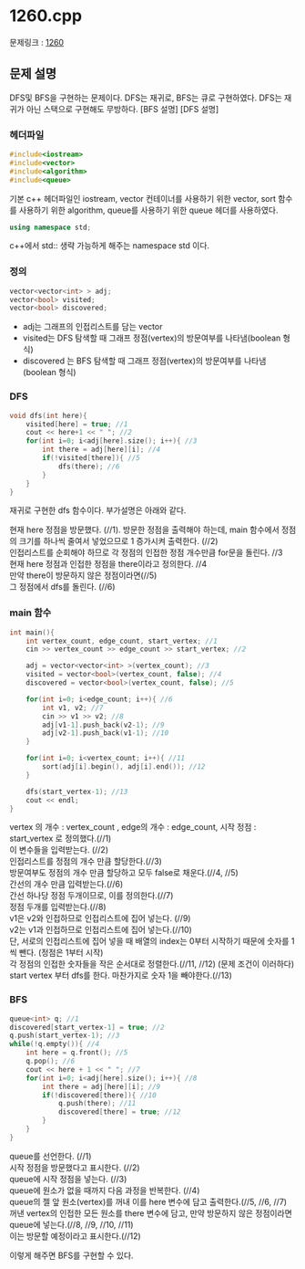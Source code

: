# 1260.cpp

문제링크 : [1260](https://solved.ac/class/3)

## 문제 설명
DFS및 BFS을 구현하는 문제이다. 
DFS는 재귀로, BFS는 큐로 구현하였다.
DFS는 재귀가 아닌 스택으로 구현해도 무방하다.
[BFS 설명] [DFS 설명]

### 헤더파일

```c++
#include<iostream>
#include<vector>
#include<algorithm>
#include<queue>
```

기본 c++ 헤더파일인 iostream, vector 컨테이너를 사용하기 위한 vector, sort 함수를 사용하기 위한 algorithm, queue를 사용하기 위한 queue 헤더를 사용하였다.

```c++
using namespace std;
```
c++에서 std:: 생략 가능하게 해주는 namespace std 이다.

### 정의

```c++
vector<vector<int> > adj;
vector<bool> visited;
vector<bool> discovered;
```
* adj는 그래프의 인접리스트를 담는 vector
* visited는 DFS 탐색할 때 그래프 정점(vertex)의 방문여부를 나타냄(boolean 형식)
* discovered 는 BFS 탐색할 때 그래프 정점(vertex)의 방문여부를 나타냄(boolean 형식)

### DFS

```c++
void dfs(int here){
    visited[here] = true; //1 
    cout << here+1 << " "; //2
    for(int i=0; i<adj[here].size(); i++){ //3
        int there = adj[here][i]; //4
        if(!visited[there]){ //5
            dfs(there); //6
        }
    }
}
```
재귀로 구현한 dfs 함수이다. 부가설명은 아래와 같다.  
  
현재 here 정점을 방문했다. (//1). 
방문한 정점을 출력해야 하는데, main 함수에서 정점의 크기를 하나씩 줄여서 넣었으므로 1 증가시켜 출력한다. (//2)  
인접리스트를 순회해야 하므로 각 정점의 인접한 정점 개수만큼 for문을 돌린다. //3  
현재 here 정점과 인접한 정점을 there이라고 정의한다. //4  
만약 there이 방문하지 않은 정점이라면(//5)  
그 정점에서 dfs를 돌린다. (//6)  

### main 함수

```c++
int main(){
    int vertex_count, edge_count, start_vertex; //1
    cin >> vertex_count >> edge_count >> start_vertex; //2

    adj = vector<vector<int> >(vertex_count); //3
    visited = vector<bool>(vertex_count, false); //4
    discovered = vector<bool>(vertex_count, false); //5

    for(int i=0; i<edge_count; i++){ //6
        int v1, v2; //7
        cin >> v1 >> v2; //8
        adj[v1-1].push_back(v2-1); //9
        adj[v2-1].push_back(v1-1); //10
    }

    for(int i=0; i<vertex_count; i++){ //11
        sort(adj[i].begin(), adj[i].end()); //12
    }

    dfs(start_vertex-1); //13
    cout << endl;
}
```

vertex 의 개수 : vertex_count , edge의 개수 : edge_count, 시작 정점 : start_vertex 로 정의했다.(//1)  
이 변수들을 입력받는다. (//2)  
인접리스트를 정점의 개수 만큼 할당한다.(//3)  
방문여부도 정점의 개수 만큼 할당하고 모두 false로 채운다.(//4, //5)  
간선의 개수 만큼 입력받는다.(//6)  
간선 하나당 정점 두개이므로, 이를 정의한다.(//7)  
정점 두개를 입력받는다.(//8)  
v1은 v2와 인접하므로 인접리스트에 집어 넣는다. (//9)  
v2는 v1과 인접하므로 인접리스트에 집어 넣는다.(//10)  
단, 서로의 인접리스트에 집어 넣을 때 배열의 index는 0부터 시작하기 때문에 숫자를 1씩 뺀다. (정점은 1부터 시작)  
각 정점의 인접한 숫자들을 작은 순서대로 정렬한다.(//11, //12) (문제 조건이 이러하다)  
start vertex 부터 dfs를 한다. 마찬가지로 숫자 1을 빼야한다.(//13)  

### BFS

```c++
queue<int> q; //1
discovered[start_vertex-1] = true; //2
q.push(start_vertex-1); //3
while(!q.empty()){ //4
	int here = q.front(); //5
	q.pop(); //6
	cout << here + 1 << " "; //7
	for(int i=0; i<adj[here].size(); i++){ //8
		int there = adj[here][i]; //9
		if(!discovered[there]){ //10
    		q.push(there); //11
		    discovered[there] = true; //12
		}
	}
}
```

queue를 선언한다. (//1)  
시작 정점을 방문했다고 표시한다. (//2)  
queue에 시작 정점을 넣는다. (//3)  
queue에 원소가 없을 때까지 다음 과정을 반복한다. (//4)  
queue의 젤 앞 원소(vertex)를 꺼내 이를 here 변수에 담고 출력한다.(//5, //6, //7)  
꺼낸 vertex의 인접한 모든 원소를 there 변수에 담고, 만약 방문하지 않은 정점이라면 queue에 넣는다.(//8, //9, //10, //11)  
이는 방문할 예정이라고 표시한다.(//12)  
  
이렇게 해주면 BFS를 구현할 수 있다.